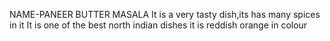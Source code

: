 NAME-PANEER BUTTER MASALA
It is a very tasty dish,its has many spices in it
It is one of the best north indian dishes
it is reddish orange in colour 

